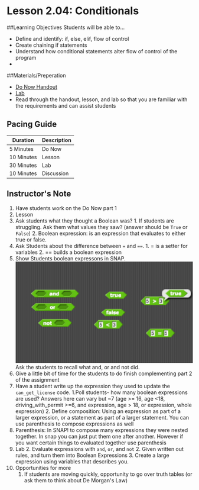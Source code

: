 # Lesson 2.04: Conditionals

##Learning Objectives
Students will be able to... 
* Define and identify: if, else, elif, flow of control 
* Create chaining if statements
* Understand how conditional statements alter flow of control of the program
* 

##Materials/Preperation
* [Do Now Handout]
* [Lab]
* Read through the handout, lesson, and lab so that you are familiar with the requirements and can assist students

## Pacing Guide
| Duration   | Description |
| ---------- | ----------- |
| 5 Minutes  | Do Now      |
| 10 Minutes | Lesson      |
| 30 Minutes | Lab         |
| 10 Minutes | Discussion  |

## Instructor's Note
1. Have students work on the Do Now part 1
2. Lesson
  1. Ask students what they thought a Boolean was? 
    1. If students are struggling. Ask them what values they saw? (answer should be `True` or `False`) 
    2. Boolean expression: is an expression that evaluates to either true or false.
  1. Ask Students about the difference between `=` and `==`. 
    1. = is a setter for variables 
    2. == builds a boolean expression
  2. Show Students boolean expressons in SNAP. 
    ![Snap boolean Expressions](snap_boolean_expressions.png)
    Ask the students to recall what and, or and not did.
  3. Give a little bit of time for the students to do finish complementing part 2 of the assignment 
  4. Have a student write up the expression they used to update the `can_get_license` code.
    1.Poll students- how many boolean expressions are used? Answers here can vary but ~7 (age >= 16, age <18, driving_with_permit >=6, and expression, age > 18, or expression, whole expression) 
    2. Define composition: Using an expression as part of a larger expression, or a statement as part of a larger statement. You can use parenthesis to compose expressions as well
  5. Parenthesis: In SNAP! to compose many expressions they were nested together. In snap you can just put them one after another. However if you want certain things to evaluated together use parenthesis
3. Lab
    2. Evaluate expressions with `and`, `or`, and `not`
    2. Given written out rules, and turn them into Boolean Expressions
    3. Create a large expression using variables that describes you. 
4. Opportunities for more
    1. If students are moving quickly, opportunity to go over truth tables (or ask them to think about De Morgan's Law) 
  

[Do Now Handout]:https://teals-introcs.gitbooks.io/2nd-semester-introduction-to-computer-science-pri/content/do_now_203.html
[Lab]: https://teals-introcs.gitbooks.io/2nd-semester-introduction-to-computer-science-pri/content/lab_203.html